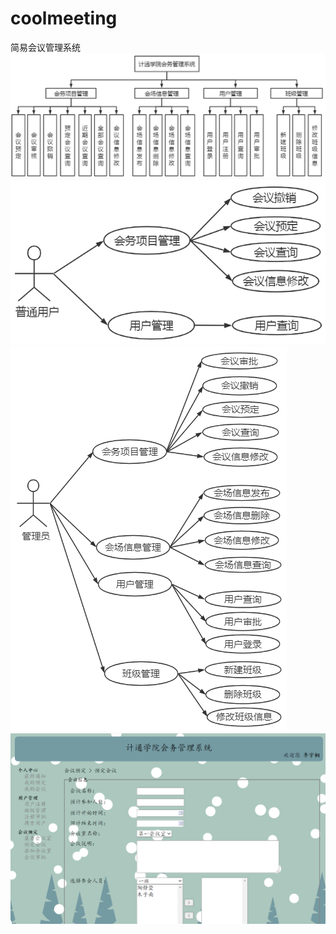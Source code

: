 # coolmeeting
简易会议管理系统
![image](https://github.com/lesleytong/coolmeeting/blob/master/1.png)
![image](https://github.com/lesleytong/coolmeeting/blob/master/2.png)
![image](https://github.com/lesleytong/coolmeeting/blob/master/3.png)
![image](https://github.com/lesleytong/coolmeeting/blob/master/4.png)
